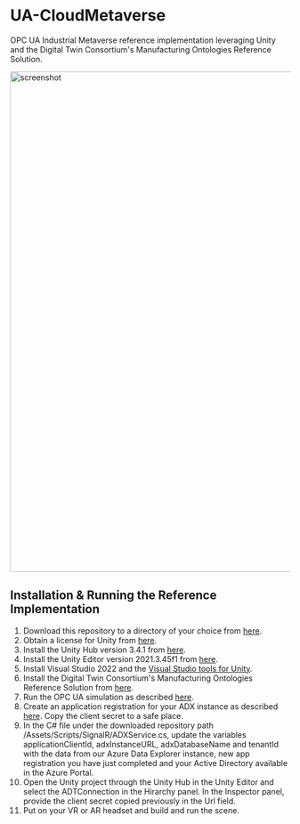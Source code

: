 # UA-CloudMetaverse

OPC UA Industrial Metaverse reference implementation leveraging Unity and the Digital Twin Consortium's Manufacturing Ontologies Reference Solution.

<img src="Docs/metaverse.png" alt="screenshot" width="900" />

## Installation & Running the Reference Implementation

1. Download this repository to a directory of your choice from [here](https://github.com/OPCFoundation/UA-CloudMetaverse/archive/refs/heads/main.zip).
1. Obtain a license for Unity from [here](https://store.unity.com/compare-plans).
1. Install the Unity Hub version 3.4.1 from [here](https://unity.com/download#how-get-started).
1. Install the Unity Editor version 2021.3.45f1 from [here](https://learn.unity.com/tutorial/install-the-unity-hub-and-editor).
1. Install Visual Studio 2022 and the [Visual Studio tools for Unity](https://learn.microsoft.com/en-us/visualstudio/gamedev/unity/get-started/getting-started-with-visual-studio-tools-for-unity).
1. Install the Digital Twin Consortium's Manufacturing Ontologies Reference Solution from [here](https://github.com/digitaltwinconsortium/ManufacturingOntologies#installation-of-production-line-simulation-and-cloud-services).
1. Run the OPC UA simulation as described [here](https://github.com/digitaltwinconsortium/ManufacturingOntologies#running-the-production-line-simulation).
1. Create an application registration for your ADX instance as described [here](https://docs.microsoft.com/en-us/azure/data-explorer/provision-azure-ad-app). Copy the client secret to a safe place.
1. In the C# file under the downloaded repository path /Assets/Scripts/SignalR/ADXService.cs, update the variables applicationClientId, adxInstanceURL, adxDatabaseName and tenantId with the data from our Azure Data Explorer instance, new app registration you have just completed and your Active Directory available in the Azure Portal.
1. Open the Unity project through the Unity Hub in the Unity Editor and select the ADTConnection in the Hirarchy panel. In the Inspector panel, provide the client secret copied previously in the Url field.
1. Put on your VR or AR headset and build and run the scene.


